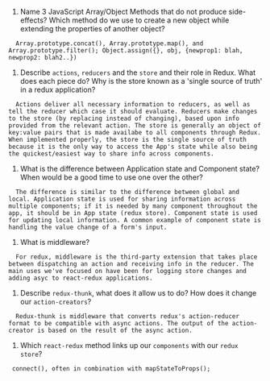 1. Name 3 JavaScript Array/Object Methods that do not produce side-effects? Which method do we use to create a new object while extending the properties of another object?
```
  Array.prototype.concat(), Array.prototype.map(), and Array.prototype.filter(); Object.assign({}, obj, {newprop1: blah, newprop2: blah2..})
```
1. Describe `actions`, `reducers` and the `store` and their role in Redux. What does each piece do? Why is the store known as a 'single source of truth' in a redux application?
```
  Actions deliver all necessary information to reducers, as well as tell the reducer which case it should evaluate. Reducers make changes to the store (by replacing instead of changing), based upon info provided from the relevant action. The store is generally an object of key:value pairs that is made availabe to all components through Redux. When implemented properly, the store is the single source of truth because it is the only way to access the App's state while also being the quickest/easiest way to share info across components.
```
1. What is the difference between Application state and Component state? When would be a good time to use one over the other?
```
  The difference is similar to the difference between global and local. Application state is used for sharing information across multiple components; if it is needed by many component throughout the app, it should be in App state (redux store). Component state is used for updating local information. A common example of component state is handling the value change of a form's input.
```
1. What is middleware?
```
  For redux, middleware is the third-party extension that takes place between dispatching an action and receiving info in the reducer. The main uses we've focused on have been for logging store changes and adding asyc to react-redux applications.
```
1. Describe `redux-thunk`, what does it allow us to do? How does it change our `action-creators`?
```
  Redux-thunk is middleware that converts redux's action-reducer format to be compatible with async actions. The output of the action-creator is based on the result of the async action.
```
1. Which `react-redux` method links up our `components` with our `redux store`?
```
 connect(), often in combination with mapStateToProps();
```